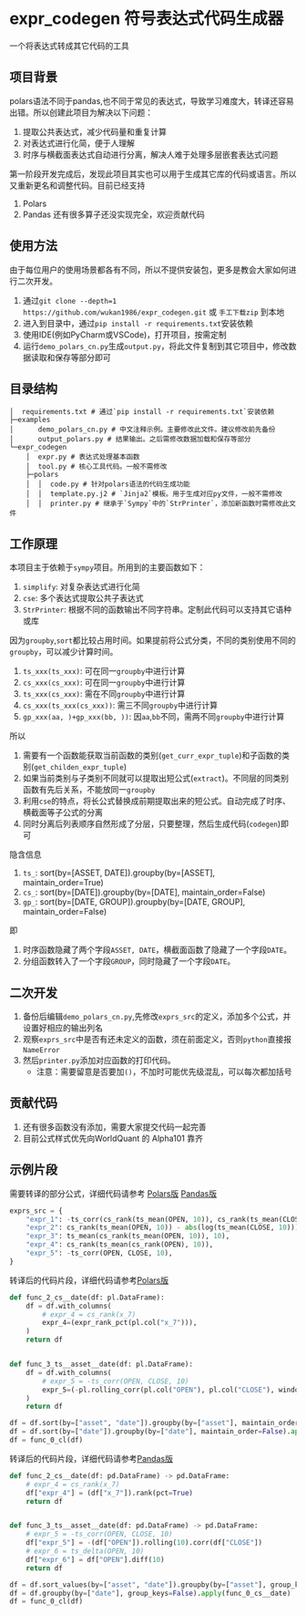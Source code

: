 # expr_codegen 符号表达式代码生成器

一个将表达式转成其它代码的工具

## 项目背景

polars语法不同于pandas,也不同于常见的表达式，导致学习难度大，转译还容易出错。所以创建此项目为解决以下问题：

1. 提取公共表达式，减少代码量和重复计算
2. 对表达式进行化简，便于人理解
3. 时序与横截面表达式自动进行分离，解决人难于处理多层嵌套表达式问题

第一阶段开发完成后，发现此项目其实也可以用于生成其它库的代码或语言。所以又重新更名和调整代码。目前已经支持
1. Polars
2. Pandas
还有很多算子还没实现完全，欢迎贡献代码

## 使用方法

由于每位用户的使用场景都各有不同，所以不提供安装包，更多是教会大家如何进行二次开发。

1. 通过`git clone --depth=1 https://github.com/wukan1986/expr_codegen.git` 或 `手工下载zip` 到本地
2. 进入到目录中，通过`pip install -r requirements.txt`安装依赖
3. 使用IDE(例如PyCharm或VSCode)，打开项目，按需定制
4. 运行`demo_polars_cn.py`生成`output.py`，将此文件复制到其它项目中，修改数据读取和保存等部分即可

## 目录结构

```commandline
│  requirements.txt # 通过`pip install -r requirements.txt`安装依赖
├─examples
│      demo_polars_cn.py # 中文注释示例。主要修改此文件。建议修改前先备份
│      output_polars.py # 结果输出。之后需修改数据加载和保存等部分
└─expr_codegen
    │  expr.py # 表达式处理基本函数
    │  tool.py # 核心工具代码。一般不需修改
    ├─polars
    │  │  code.py # 针对polars语法的代码生成功能
    │  │  template.py.j2 # `Jinja2`模板。用于生成对应py文件，一般不需修改
    │  │  printer.py # 继承于`Sympy`中的`StrPrinter`，添加新函数时需修改此文件
```

## 工作原理

本项目主于依赖于`sympy`项目。所用到的主要函数如下：

1. `simplify`: 对复杂表达式进行化简
2. `cse`: 多个表达式提取公共子表达式
3. `StrPrinter`: 根据不同的函数输出不同字符串。定制此代码可以支持其它语种或库

因为`groupby`,`sort`都比较占用时间。如果提前将公式分类，不同的类别使用不同的`groupby`，可以减少计算时间。

1. `ts_xxx(ts_xxx)`: 可在同一`groupby`中进行计算
2. `cs_xxx(cs_xxx)`: 可在同一`groupby`中进行计算
3. `ts_xxx(cs_xxx)`: 需在不同`groupby`中进行计算
4. `cs_xxx(ts_xxx(cs_xxx))`: 需三不同`groupby`中进行计算
5. `gp_xxx(aa, )+gp_xxx(bb, ))`: 因`aa`,`bb`不同，需两不同`groupby`中进行计算

所以

1. 需要有一个函数能获取当前函数的类别(`get_curr_expr_tuple`)和子函数的类别(`get_childen_expr_tuple`)
2. 如果当前类别与子类别不同就可以提取出短公式(`extract`)。不同层的同类别函数有先后关系，不能放同一`groupby`
3. 利用`cse`的特点，将长公式替换成前期提取出来的短公式。自动完成了时序、横截面等子公式的分离
4. 同时分离后列表顺序自然形成了分层，只要整理，然后生成代码(`codegen`)即可

隐含信息

1. `ts_`: sort(by=[ASSET, DATE]).groupby(by=[ASSET], maintain_order=True)
2. `cs_`: sort(by=[DATE]).groupby(by=[DATE], maintain_order=False)
3. `gp_`: sort(by=[DATE, GROUP]).groupby(by=[DATE, GROUP], maintain_order=False)

即

1. 时序函数隐藏了两个字段`ASSET, DATE`，横截面函数了隐藏了一个字段`DATE`。
2. 分组函数转入了一个字段`GROUP`，同时隐藏了一个字段`DATE`。

## 二次开发

1. 备份后编辑`demo_polars_cn.py`,先修改`exprs_src`的定义，添加多个公式，并设置好相应的输出列名
2. 观察`exprs_src`中是否有还未定义的函数，须在前面定义，否则`python`直接报`NameError`
3. 然后`printer.py`添加对应函数的打印代码。
    - 注意：需要留意是否要加`()`，不加时可能优先级混乱，可以每次都加括号

## 贡献代码

1. 还有很多函数没有添加，需要大家提交代码一起完善
2. 目前公式样式优先向WorldQuant 的 Alpha101 靠齐

## 示例片段

需要转译的部分公式，详细代码请参考 [Polars版](examples/demo_polars_cn.py) [Pandas版](examples/demo_pandas_cn.py)

```python
exprs_src = {
    "expr_1": -ts_corr(cs_rank(ts_mean(OPEN, 10)), cs_rank(ts_mean(CLOSE, 10)), 10),
    "expr_2": cs_rank(ts_mean(OPEN, 10)) - abs(log(ts_mean(CLOSE, 10))) + gp_rank(sw_l1, CLOSE),
    "expr_3": ts_mean(cs_rank(ts_mean(OPEN, 10)), 10),
    "expr_4": cs_rank(ts_mean(cs_rank(OPEN), 10)),
    "expr_5": -ts_corr(OPEN, CLOSE, 10),
}
```

转译后的代码片段，详细代码请参考[Polars版](examples/output_polars.py)

```python
def func_2_cs__date(df: pl.DataFrame):
    df = df.with_columns(
        # expr_4 = cs_rank(x_7)
        expr_4=(expr_rank_pct(pl.col("x_7"))),
    )
    return df


def func_3_ts__asset__date(df: pl.DataFrame):
    df = df.with_columns(
        # expr_5 = -ts_corr(OPEN, CLOSE, 10)
        expr_5=(-pl.rolling_corr(pl.col("OPEN"), pl.col("CLOSE"), window_size=10)),
    )
    return df

df = df.sort(by=["asset", "date"]).groupby(by=["asset"], maintain_order=True).apply(func_0_ts__asset__date)
df = df.sort(by=["date"]).groupby(by=["date"], maintain_order=False).apply(func_0_cs__date)
df = func_0_cl(df)
```

转译后的代码片段，详细代码请参考[Pandas版](examples/output_pandas.py)

```python
def func_2_cs__date(df: pd.DataFrame) -> pd.DataFrame:
    # expr_4 = cs_rank(x_7)
    df["expr_4"] = (df["x_7"]).rank(pct=True)
    return df


def func_3_ts__asset__date(df: pd.DataFrame) -> pd.DataFrame:
    # expr_5 = -ts_corr(OPEN, CLOSE, 10)
    df["expr_5"] = -(df["OPEN"]).rolling(10).corr(df["CLOSE"])
    # expr_6 = ts_delta(OPEN, 10)
    df["expr_6"] = df["OPEN"].diff(10)
    return df

df = df.sort_values(by=["asset", "date"]).groupby(by=["asset"], group_keys=False).apply(func_0_ts__asset__date)
df = df.groupby(by=["date"], group_keys=False).apply(func_0_cs__date)
df = func_0_cl(df)
```